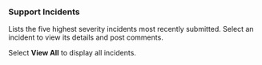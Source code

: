 ### Support Incidents

Lists the five highest severity incidents most recently submitted. Select an incident to view its details and post comments.

Select **View All** to display all incidents.
